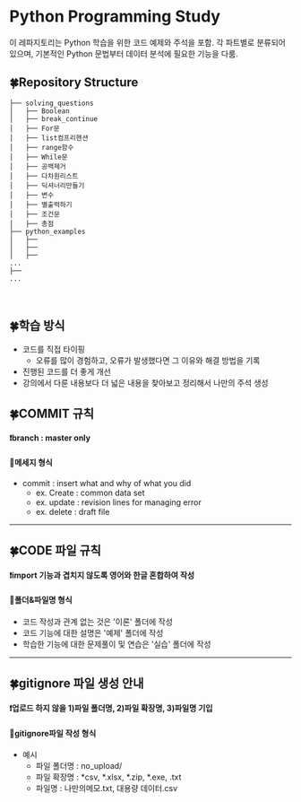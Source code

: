 # Python Programming Study
이 레파지토리는 Python 학습을 위한 코드 예제와 주석을 포함.
각 파트별로 분류되어 있으며, 기본적인 Python 문법부터 데이터 분석에 필요한 기능을 다룸.

 
 
  
## 🍀Repository Structure
```
├── solving_questions
│   ├── Boolean
│   ├── break_continue
│   ├── For문
│   ├── list컴프리헨션
│   ├── range함수
│   ├── While문
│   ├── 공백제거
│   ├── 다차원리스트
│   ├── 딕셔너리만들기
│   ├── 변수
│   ├── 별출력하기
│   ├── 조건문
│   ├── 총점
├── python_examples
│   ├── 
│   ├── 
│   ├── 
...
├── 
...

```


<br />

## 🍀학습 방식
- 코드를 직접 타이핑
  - 오류를 많이 경험하고, 오류가 발생했다면 그 이유와 해결 방법을 기록
- 진행된 코드를 더 좋게 개선
- 강의에서 다룬 내용보다 더 넓은 내용을 찾아보고 정리해서 나만의 주석 생성



## 🍀COMMIT 규칙
#### ❗branch : master only
#### 👀메세지 형식
* commit : insert what and why of what you did
  * ex. Create : common data set
  * ex. update : revision lines for managing error
  * ex. delete : draft file

------------------------------------------------------------------------------------------------
 
## 🍀CODE 파일 규칙
#### ❗import 기능과 겹치지 않도록 영어와 한글 혼합하여 작성
#### 👀폴더&파일명 형식
* 코드 작성과 관계 없는 것은 '이론' 폴더에 작성
* 코드 기능에 대한 설명은 '예제' 폴더에 작성
* 학습한 기능에 대한 문제풀이 및 연습은 '실습' 폴더에 작성

------------------------------------------------------------------------------------------------
 
 
## 🍀gitignore 파일 생성 안내
#### ❗업로드 하지 않을 1)파일 폴더명, 2)파일 확장명, 3)파일명 기입
#### 👀gitignore파일 작성 형식
* 예시
  * 파일 폴더명 : no_upload/
  * 파일 확장명 : *csv, *.xlsx, *.zip, *.exe, .txt
  * 파일명 : 나만의메모.txt, 대용량 데이터.csv


<br />
